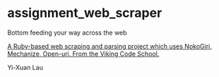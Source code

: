# assignment_web_scraper
Bottom feeding your way across the web

[A Ruby-based web scraping and parsing project which uses NokoGiri, Mechanize, Open-uri.  From the Viking Code School.](http://www.vikingcodeschool.com)

Yi-Xuan Lau